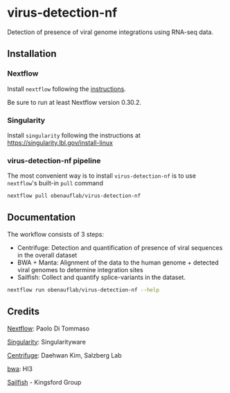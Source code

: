 # virus-detection-nf
Detection of presence of viral genome integrations using RNA-seq data.

## Installation

### Nextflow
Install `nextflow` following the [instructions](https://www.nextflow.io/docs/latest/getstarted.html).

Be sure to run at least Nextflow version 0.30.2.

### Singularity
Install `singularity` following the instructions at
https://singularity.lbl.gov/install-linux

### virus-detection-nf pipeline

The most convenient way is to install `virus-detection-nf` is to use `nextflow`'s built-in `pull` command
```bash
nextflow pull obenauflab/virus-detection-nf
```

## Documentation

The workflow consists of 3 steps:

* Centrifuge: Detection and quantification of presence of viral sequences in the overall dataset
* BWA + Manta: Alignment of the data to the human genome + detected viral genomes to determine integration sites
* Sailfish: Collect and quantify splice-variants in the dataset. 

```bash
nextflow run obenauflab/virus-detection-nf --help
```

## Credits
[Nextflow](https://github.com/nextflow-io/nextflow):  Paolo Di Tommaso

[Singularity](https://singularity.lbl.gov): Singularityware

[Centrifuge](https://ccb.jhu.edu/software/centrifuge/): Daehwan Kim, Salzberg Lab

[bwa](http://bio-bwa.sourceforge.net/): Hl3

[Sailfish](https://github.com/kingsfordgroup/sailfish) - Kingsford Group
